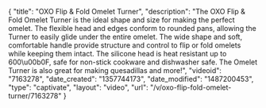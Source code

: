 {
    "title": "OXO Flip & Fold Omelet Turner",
    "description": "The OXO Flip & Fold Omelet Turner is the ideal shape and size for making the perfect omelet. The flexible head and edges conform to rounded pans, allowing the Turner to easily glide under the entire omelet. The wide shape and soft, comfortable handle provide structure and control to flip or fold omelets while keeping them intact.  The silicone head is heat resistant up to 600\u00b0F, safe for non-stick cookware and dishwasher safe. The Omelet Turner is also great for making quesadillas and more!",
    "videoid": "7163278",
    "date_created": "1357744173",
    "date_modified": "1487200453",
    "type": "captivate",
    "layout": "video",
    "url": "\/v\/oxo-flip-fold-omelet-turner\/7163278"
}